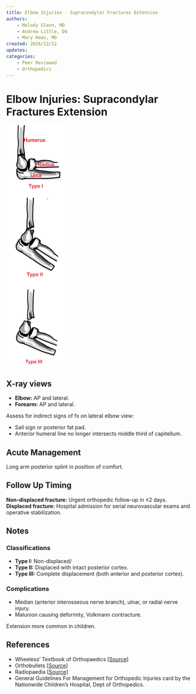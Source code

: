 ```yaml
---
title: Elbow Injuries - Supracondylar Fractures Extension
authors:
    - Melody Glenn, MD
    - Andrew Little, DO
    - Mary Haas, MD
created: 2016/12/12
updates:
categories:
    - Peer Reviewed
    - Orthopedics
---
```


# Elbow Injuries: Supracondylar Fractures Extension

![Type 1 through 3 supracondylar extension fractures](image-1.png)

## X-ray views

- **Elbow:** AP and lateral.
- **Forearm:** AP and lateral.

Assess for indirect signs of fx on lateral elbow view:
- Sail sign or posterior fat pad.
- Anterior humeral line no longer intersects middle third of capitellum.

## Acute Management

Long arm posterior splint in position of comfort.

## Follow Up Timing

**Non-displaced fracture:** Urgent orthopedic follow-up in &le;2 days.
**Displaced fracture:** Hospital admission for serial neurovascular exams and operative stabilization.

## Notes

### Classifications

- **Type I:** Non-displaced/
- **Type II:** Displaced with intact posterior cortex.
- **Type III:** Complete displacement (both anterior and posterior cortex).

### Complications

- Median (anterior interosseous nerve branch), ulnar, or radial nerve injury.
- Malunion causing deformity, Volkmann contracture.

Extension more common in children.

## References

- Wheeless’ Textbook of Orthopaedics  [[Source](http://Wheelessonline.com)]
- Orthobullets  [[Source](http://OrthoBullets.com)]
- Radiopaedia  [[Source](http://Radiopaedia.org)]
- General Guidelines For Management for Orthopedic Injuries card by the Nationwide Children’s Hospital, Dept of Orthopedics.
